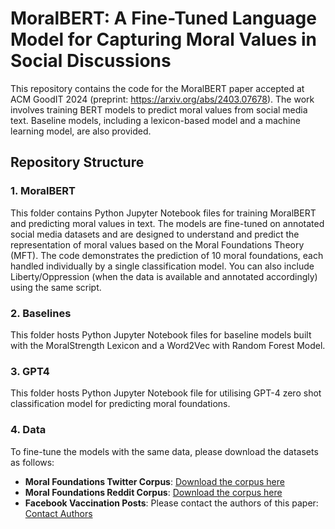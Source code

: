 # MoralBERT: A Fine-Tuned Language Model for Capturing Moral Values in Social Discussions

This repository contains the code for the MoralBERT paper accepted at ACM GoodIT 2024 (preprint: https://arxiv.org/abs/2403.07678). The work involves training BERT models to predict moral values from social media text. 
Baseline models, including a lexicon-based model and a machine learning model, are also provided.

## Repository Structure

### 1. MoralBERT
This folder contains Python Jupyter Notebook files for training MoralBERT and predicting moral values in text. 
The models are fine-tuned on annotated social media datasets and are designed to understand and predict the representation of moral values based on the Moral Foundations Theory (MFT).
The code demonstrates the prediction of 10 moral foundations, each handled individually by a single classification model. You can also include Liberty/Oppression (when the data is available and annotated accordingly) using the same script.

### 2. Baselines
This folder hosts Python Jupyter Notebook files for baseline models built with the MoralStrength Lexicon and a Word2Vec with Random Forest Model.

### 3. GPT4
This folder hosts Python Jupyter Notebook file for utilising GPT-4 zero shot classification model for predicting moral foundations.


### 4. Data
To fine-tune the models with the same data, please download the datasets as follows:

- **Moral Foundations Twitter Corpus**: [Download the corpus here](https://osf.io/k5n7y/)
- **Moral Foundations Reddit Corpus**: [Download the corpus here](https://huggingface.co/datasets/USC-MOLA-Lab/MFRC)
- **Facebook Vaccination Posts**: Please contact the authors of this paper: [Contact Authors](https://dl.acm.org/doi/10.1145/3543507.3583865)
